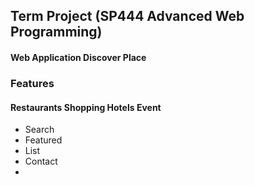 ## Term Project (SP444 Advanced Web Programming) 
#### Web Application Discover Place 
### Features
#### Restaurants Shopping Hotels Event
- Search 
- Featured
- List
- Contact
- 